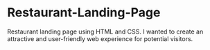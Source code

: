 # Restaurant-Landing-Page
Restaurant landing page using HTML and CSS. I wanted to create an attractive and user-friendly web experience for potential visitors. 
